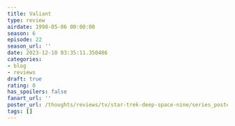 ```yaml
---
title: Valiant
type: review
airdate: 1998-05-06 00:00:00
season: 6
episode: 22
season_url: ''
date: 2023-12-10 03:35:11.350486
categories:
- blog
- reviews
draft: true
rating: 0
has_spoilers: false
fanart_url: ''
poster_url: /thoughts/reviews/tv/star-trek-deep-space-nine/series_poster.jpg
tags: []
---
```


